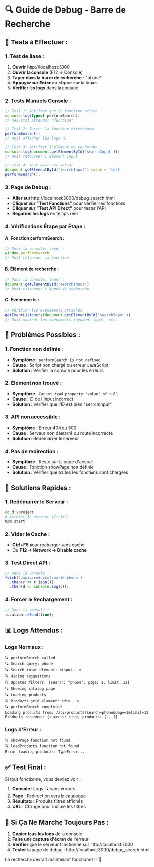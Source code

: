 # 🔍 Guide de Debug - Barre de Recherche

## 🧪 **Tests à Effectuer :**

### **1. Test de Base :**
1. **Ouvrir** http://localhost:3000
2. **Ouvrir la console** (F12 → Console)
3. **Taper dans la barre de recherche** : "phone"
4. **Appuyer sur Enter** ou cliquer sur la loupe
5. **Vérifier les logs** dans la console

### **2. Tests Manuels Console :**
```javascript
// Test 1: Vérifier que la fonction existe
console.log(typeof performSearch);
// Résultat attendu: "function"

// Test 2: Tester la fonction directement
performSearch();
// Doit afficher les logs 🔍

// Test 3: Vérifier l'élément de recherche
console.log(document.getElementById('searchInput'));
// Doit retourner l'élément input

// Test 4: Test avec une valeur
document.getElementById('searchInput').value = 'test';
performSearch();
```

### **3. Page de Debug :**
- **Aller sur** http://localhost:3000/debug_search.html
- **Cliquer sur "Test Fonctions"** pour vérifier les fonctions
- **Cliquer sur "Test API Direct"** pour tester l'API
- **Regarder les logs** en temps réel

### **4. Vérifications Étape par Étape :**

#### **A. Fonction performSearch :**
```javascript
// Dans la console, taper :
window.performSearch
// Doit retourner la fonction
```

#### **B. Élément de recherche :**
```javascript
// Dans la console, taper :
document.getElementById('searchInput')
// Doit retourner l'input de recherche
```

#### **C. Événements :**
```javascript
// Vérifier les événements attachés
getEventListeners(document.getElementById('searchInput'))
// Doit montrer les événements keydown, input, etc.
```

## 🐛 **Problèmes Possibles :**

### **1. Fonction non définie :**
- **Symptôme** : `performSearch is not defined`
- **Cause** : Script non chargé ou erreur JavaScript
- **Solution** : Vérifier la console pour les erreurs

### **2. Élément non trouvé :**
- **Symptôme** : `Cannot read property 'value' of null`
- **Cause** : ID de l'input incorrect
- **Solution** : Vérifier que l'ID est bien "searchInput"

### **3. API non accessible :**
- **Symptôme** : Erreur 404 ou 500
- **Cause** : Serveur non démarré ou route incorrecte
- **Solution** : Redémarrer le serveur

### **4. Pas de redirection :**
- **Symptôme** : Reste sur la page d'accueil
- **Cause** : Fonction showPage non définie
- **Solution** : Vérifier que toutes les fonctions sont chargées

## 🔧 **Solutions Rapides :**

### **1. Redémarrer le Serveur :**
```bash
cd d:\project
# Arrêter le serveur (Ctrl+C)
npm start
```

### **2. Vider le Cache :**
- **Ctrl+F5** pour recharger sans cache
- Ou **F12 → Network → Disable cache**

### **3. Test Direct API :**
```javascript
// Dans la console :
fetch('/api/products?search=phone')
  .then(r => r.json())
  .then(d => console.log(d));
```

### **4. Forcer le Rechargement :**
```javascript
// Dans la console :
location.reload(true);
```

## 📊 **Logs Attendus :**

### **Logs Normaux :**
```
🔍 performSearch called
🔍 Search query: phone
🔍 Search input element: <input...>
🔍 Hiding suggestions
🔍 Updated filters: {search: "phone", page: 1, limit: 12}
🔍 Showing catalog page
🔍 Loading products
🔍 Products grid element: <div...>
🔍 performSearch completed
Loading products from: /api/products?search=phone&page=1&limit=12
Products response: {success: true, products: [...]}
```

### **Logs d'Erreur :**
```
🔍 showPage function not found
🔍 loadProducts function not found
Error loading products: TypeError...
```

## ✅ **Test Final :**

Si tout fonctionne, vous devriez voir :
1. **Console** : Logs 🔍 sans erreurs
2. **Page** : Redirection vers le catalogue
3. **Résultats** : Produits filtrés affichés
4. **URL** : Change pour inclure les filtres

## 🚨 **Si Ça Ne Marche Toujours Pas :**

1. **Copier tous les logs** de la console
2. **Faire une capture d'écran** de l'erreur
3. **Vérifier** que le serveur fonctionne sur http://localhost:3000
4. **Tester** la page de debug : http://localhost:3000/debug_search.html

La recherche devrait maintenant fonctionner ! 🎯